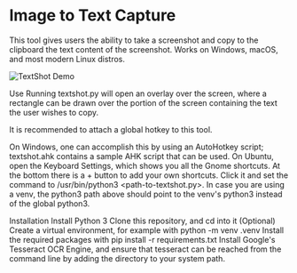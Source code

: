 # Image to Text Capture

This tool gives users the ability to take a screenshot and copy to the clipboard the text content of the screenshot. Works on Windows, macOS, and 
most modern Linux distros.

![TextShot Demo](https://i.imgur.com/Z0Ng13S.gif)



Use
Running textshot.py will open an overlay over the screen, where a rectangle can be drawn over the portion of the screen containing the text the user wishes to copy.

It is recommended to attach a global hotkey to this tool.

On Windows, one can accomplish this by using an AutoHotkey script; textshot.ahk contains a sample AHK script that can be used.
On Ubuntu, open the Keyboard Settings, which shows you all the Gnome shortcuts. At the bottom there is a + button to add your own shortcuts.
Click it and set the command to /usr/bin/python3 <path-to-textshot.py>. In case you are using a venv, the python3 path above should point to
the venv's python3 instead of the global python3.


Installation
Install Python 3
Clone this repository, and cd into it
(Optional) Create a virtual environment, for example with python -m venv .venv
Install the required packages with pip install -r requirements.txt
Install Google's Tesseract OCR Engine, and ensure that tesseract can be reached from the command line by adding the directory to your system path.
